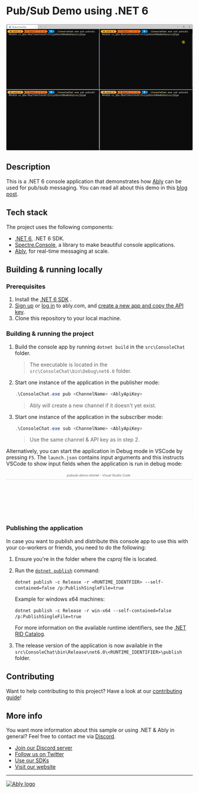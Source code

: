 # Pub/Sub Demo using .NET 6

![Console chat demo with two publishers and two subscribers](media/console_chat.gif)

## Description

This is a .NET 6 console application that demonstrates how [Ably](https://ably.com) can be used for pub/sub messaging. You can read all about this demo in this [blog post](https://ably.com/blog/use-pub-sub-to-build-a-chat-app-with-csharp-net).

## Tech stack

The project uses the following components:

- [.NET 6](https://dotnet.microsoft.com/download/dotnet/6.0), .NET 6 SDK.
- [Spectre.Console](https://spectreconsole.net/), a library to make beautiful console applications.
- [Ably](https://ably.com/?utm_campaign=GLB-2203-pubsub-demo-dotnet&utm_content=repo-pubsub-demo-dotnet&utm_source=github&utm_medium=repo&src=GLB-2203-pubsub-demo-dotnet-github), for real-time messaging at scale.

## Building & running locally

### Prerequisites

1. Install the [.NET 6 SDK](https://dotnet.microsoft.com/download/dotnet/6.0) .
2. [Sign up](https://ably.com/signup?utm_campaign=GLB-2203-pubsub-demo-dotnet&utm_content=repo-pubsub-demo-dotnet&utm_source=github&utm_medium=repo&src=GLB-2203-pubsub-demo-dotnet-github) or [log in](https://ably.com/login?utm_campaign=GLB-2203-pubsub-demo-dotnet&utm_content=repo-pubsub-demo-dotnet&utm_source=github&utm_medium=repo&src=GLB-2203-pubsub-demo-dotnet-github) to ably.com, and [create a new app and copy the API key](https://faqs.ably.com/setting-up-and-managing-api-keys?utm_campaign=GLB-2203-pubsub-demo-dotnet&utm_content=repo-pubsub-demo-dotnet&utm_source=github&utm_medium=repo&src=GLB-2203-pubsub-demo-dotnet-github).
3. Clone this repository to your local machine.

### Building & running the project

1. Build the console app by running `dotnet build` in the `src\ConsoleChat` folder.
   > The executable is located in the `src\ConsoleChat\bin\Debug\net6.0` folder.
2. Start one instance of the application in the publisher mode:

    ```powershell
    .\ConsoleChat.exe pub <ChannelName> <AblyApiKey>
    ```

    > Ably will create a new channel if it doesn't yet exist.

3. Start one instance of the application in the subscriber mode:

    ```powershell
    .\ConsoleChat.exe sub <ChannelName> <AblyApiKey>
    ```

    > Use the same channel & API key as in step 2.

Alternatively, you can start the application in Debug mode in VSCode by pressing `F5`. The `launch.json` contains input arguments and this instructs VSCode to show input fields when the application is run in debug mode:

![Input fields when debugging in VSCode](media/%20console_chat_vscode_debug.gif)

### Publishing the application

In case you want to publish and distribute this console app to use this with your co-workers or friends, you need to do the following:

1. Ensure you're in the folder where the *csproj* file is located.
2. Run the [`dotnet publish`](https://docs.microsoft.com/en-us/dotnet/core/tools/dotnet-publish) command:

    ```shell
    dotnet publish -c Release -r <RUNTIME_IDENTFIER> --self-contained=false /p:PublishSingleFile=true
    ```

    Example for windows x64 machines:

    ```shell
    dotnet publish -c Release -r win-x64 --self-contained=false /p:PublishSingleFile=true
    ```

    For more information on the available runtime identifiers, see the [.NET RID Catalog](https://docs.microsoft.com/dotnet/core/rid-catalog).

3. The release version of the application is now available in the `src\ConsoleChat\bin\Release\net6.0\<RUNTIME_IDENTIFIER>\publish` folder.

## Contributing

Want to help contributing to this project? Have a look at our [contributing guide](CONTRIBUTING.md)!

## More info

You want more information about this sample or using .NET & Ably in general? Feel free to contact me via [Discord](https://go.ably.com/discord).

- [Join our Discord server](https://go.ably.com/discord)
- [Follow us on Twitter](https://twitter.com/ablyrealtime)
- [Use our SDKs](https://github.com/ably/)
- [Visit our website](https://ably.com?utm_campaign=GLB-2203-pubsub-demo-dotnet&utm_content=repo-pubsub-demo-dotnet&utm_source=github&utm_medium=repo&src=GLB-2203-pubsub-demo-dotnet-github)

---
[![Ably logo](https://static.ably.dev/badge-black.svg?pubsub-demo-dotnet)](https://ably.com?utm_campaign=GLB-2203-pubsub-demo-dotnet&utm_content=repo-pubsub-demo-dotnet&utm_source=github&utm_medium=repo&src=GLB-2203-pubsub-demo-dotnet-github)